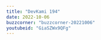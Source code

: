 ```yaml
---
title: "DevKami 194"
date: 2022-10-06
buzzcorner: "buzzcorner-20221006"
youtubeid: "GiaSZWx9QFg"
---
```

